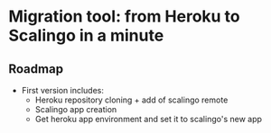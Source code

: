 # Migration tool: from Heroku to Scalingo in a minute

## Roadmap

* First version includes:
  * Heroku repository cloning + add of scalingo remote
  * Scalingo app creation
  * Get heroku app environment and set it to scalingo's new app